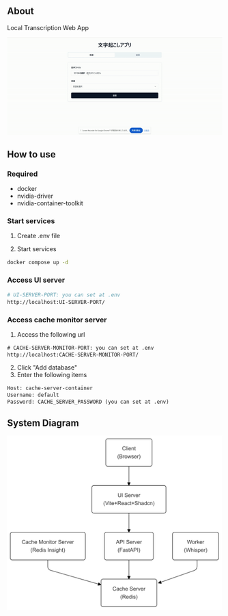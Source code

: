 ## About

Local Transcription Web App

![sample](./README/sample.gif)

## How to use

### Required

- docker
- nvidia-driver
- nvidia-container-toolkit

### Start services

1. Create .env file

2. Start services

```bash
docker compose up -d
```

### Access UI server

```bash
# UI-SERVER-PORT: you can set at .env
http://localhost:UI-SERVER-PORT/
```

### Access cache monitor server

1. Access the following url

```url
# CACHE-SERVER-MONITOR-PORT: you can set at .env
http://localhost:CACHE-SERVER-MONITOR-PORT/
```

2. Click "Add database"
3. Enter the following items

```
Host: cache-server-container
Username: default
Password: CACHE_SERVER_PASSWORD (you can set at .env)
```

## System Diagram

<img src="./README/system-diagram.png" alt="system-diagram" width="600">
